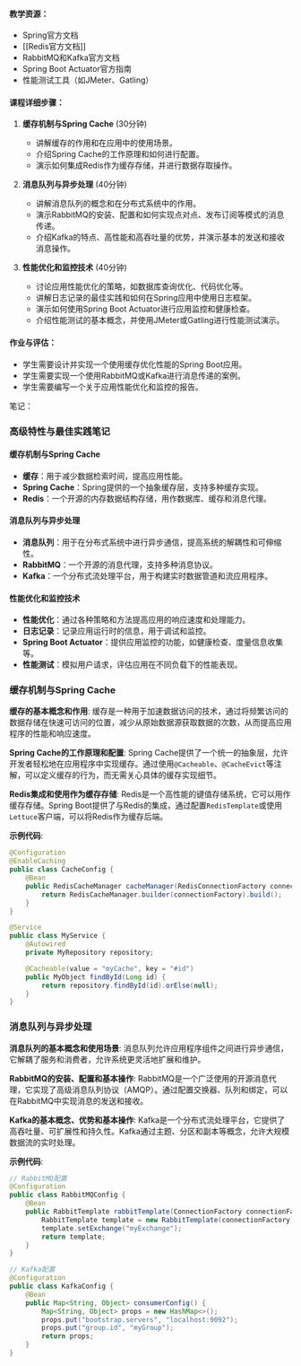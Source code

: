 

#### 教学资源：
- Spring官方文档
- [[Redis官方文档]]
- RabbitMQ和Kafka官方文档
- Spring Boot Actuator官方指南
- 性能测试工具（如JMeter、Gatling）

#### 课程详细步骤：

1. **缓存机制与Spring Cache** (30分钟)
   - 讲解缓存的作用和在应用中的使用场景。
   - 介绍Spring Cache的工作原理和如何进行配置。
   - 演示如何集成Redis作为缓存存储，并进行数据存取操作。

2. **消息队列与异步处理** (40分钟)
   - 讲解消息队列的概念和在分布式系统中的作用。
   - 演示RabbitMQ的安装、配置和如何实现点对点、发布订阅等模式的消息传递。
   - 介绍Kafka的特点、高性能和高吞吐量的优势，并演示基本的发送和接收消息操作。

3. **性能优化和监控技术** (40分钟)
   - 讨论应用性能优化的策略，如数据库查询优化、代码优化等。
   - 讲解日志记录的最佳实践和如何在Spring应用中使用日志框架。
   - 演示如何使用Spring Boot Actuator进行应用监控和健康检查。
   - 介绍性能测试的基本概念，并使用JMeter或Gatling进行性能测试演示。

#### 作业与评估：
- 学生需要设计并实现一个使用缓存优化性能的Spring Boot应用。
- 学生需要实现一个使用RabbitMQ或Kafka进行消息传递的案例。
- 学生需要编写一个关于应用性能优化和监控的报告。

笔记：

### 高级特性与最佳实践笔记

#### 缓存机制与Spring Cache
- **缓存**：用于减少数据检索时间，提高应用性能。
- **Spring Cache**：Spring提供的一个抽象缓存层，支持多种缓存实现。
- **Redis**：一个开源的内存数据结构存储，用作数据库、缓存和消息代理。

#### 消息队列与异步处理
- **消息队列**：用于在分布式系统中进行异步通信，提高系统的解耦性和可伸缩性。
- **RabbitMQ**：一个开源的消息代理，支持多种消息协议。
- **Kafka**：一个分布式流处理平台，用于构建实时数据管道和流应用程序。

#### 性能优化和监控技术
- **性能优化**：通过各种策略和方法提高应用的响应速度和处理能力。
- **日志记录**：记录应用运行时的信息，用于调试和监控。
- **Spring Boot Actuator**：提供应用监控的功能，如健康检查、度量信息收集等。
- **性能测试**：模拟用户请求，评估应用在不同负载下的性能表现。

### 缓存机制与Spring Cache

**缓存的基本概念和作用**:
缓存是一种用于加速数据访问的技术，通过将频繁访问的数据存储在快速可访问的位置，减少从原始数据源获取数据的次数，从而提高应用程序的性能和响应速度。

**Spring Cache的工作原理和配置**:
Spring Cache提供了一个统一的抽象层，允许开发者轻松地在应用程序中实现缓存。通过使用`@Cacheable`、`@CacheEvict`等注解，可以定义缓存的行为，而无需关心具体的缓存实现细节。

**Redis集成和使用作为缓存存储**:
Redis是一个高性能的键值存储系统，它可以用作缓存存储。Spring Boot提供了与Redis的集成，通过配置`RedisTemplate`或使用`Lettuce`客户端，可以将Redis作为缓存后端。

**示例代码**:
```java
@Configuration
@EnableCaching
public class CacheConfig {
    @Bean
    public RedisCacheManager cacheManager(RedisConnectionFactory connectionFactory) {
        return RedisCacheManager.builder(connectionFactory).build();
    }
}

@Service
public class MyService {
    @Autowired
    private MyRepository repository;

    @Cacheable(value = "myCache", key = "#id")
    public MyObject findById(Long id) {
        return repository.findById(id).orElse(null);
    }
}
```

### 消息队列与异步处理

**消息队列的基本概念和使用场景**:
消息队列允许应用程序组件之间进行异步通信，它解耦了服务和消费者，允许系统更灵活地扩展和维护。

**RabbitMQ的安装、配置和基本操作**:
RabbitMQ是一个广泛使用的开源消息代理，它实现了高级消息队列协议（AMQP）。通过配置交换器、队列和绑定，可以在RabbitMQ中实现消息的发送和接收。

**Kafka的基本概念、优势和基本操作**:
Kafka是一个分布式流处理平台，它提供了高吞吐量、可扩展性和持久性。Kafka通过主题、分区和副本等概念，允许大规模数据流的实时处理。

**示例代码**:
```java
// RabbitMQ配置
@Configuration
public class RabbitMQConfig {
    @Bean
    public RabbitTemplate rabbitTemplate(ConnectionFactory connectionFactory) {
        RabbitTemplate template = new RabbitTemplate(connectionFactory);
        template.setExchange("myExchange");
        return template;
    }
}

// Kafka配置
@Configuration
public class KafkaConfig {
    @Bean
    public Map<String, Object> consumerConfig() {
        Map<String, Object> props = new HashMap<>();
        props.put("bootstrap.servers", "localhost:9092");
        props.put("group.id", "myGroup");
        return props;
    }
}
```


